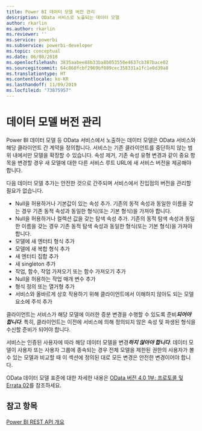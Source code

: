 ```yaml
---
title: Power BI 데이터 모델 버전 관리
description: OData 서비스로 노출되는 데이터 모델
author: rkarlin
ms.author: rkarlin
ms.reviewer: ''
ms.service: powerbi
ms.subservice: powerbi-developer
ms.topic: conceptual
ms.date: 06/08/2018
ms.openlocfilehash: 3835aabee88b33ba8b053550e4637cb387bace02
ms.sourcegitcommit: 64c860fcbf2969bf089cec358331a1fc1e0d39a8
ms.translationtype: HT
ms.contentlocale: ko-KR
ms.lasthandoff: 11/09/2019
ms.locfileid: "73875957"
---
```

# <a name="data-model-versioning"></a>데이터 모델 버전 관리

Power BI 데이터 모델 등 OData 서비스에서 노출하는 데이터 모델은 OData 서비스와 해당 클라이언트 간 계약을 정의합니다. 서비스는 기존 클라이언트를 중단하지 않는 범위 내에서만 모델을 확장할 수 있습니다. 속성 제거, 기존 속성 유형 변경과 같이 중요 항목을 변경할 경우 새 모델에 대한 다른 서비스 루트 URL에 새 서비스 버전을 제공해야 합니다.  
  
다음 데이터 모델 추가는 안전한 것으로 간주되며 서비스에서 진입점의 버전을 관리할 필요가 없습니다.  
  
* Null을 허용하거나 기본값이 있는 속성 추가. 기존의 동적 속성과 동일한 이름을 갖는 경우 기존 동적 속성과 동일한 형식(또는 기본 형식)을 가져야 합니다.  
* Null을 허용하거나 컬렉션 값을 갖는 탐색 속성 추가. 기존의 동적 탐색 속성과 동일한 이름을 갖는 경우 기존 동적 탐색 속성과 동일한 형식(또는 기본 형식)을 가져야 합니다.  
* 모델에 새 엔터티 형식 추가  
* 모델에 새 복합 형식 추가  
* 새 엔터티 집합 추가  
* 새 singleton 추가  
* 작업, 함수, 작업 가져오기 또는 함수 가져오기 추가
* Null을 허용하는 작업 매개 변수 추가  
* 형식 정의 또는 열거형 추가  
* 서비스와 올바르게 상호 작용하기 위해 클라이언트에서 이해하지 않아도 되는 모델 요소에 주석 추가  
  
클라이언트는 서비스가 해당 모델에 이러한 증분 변경을 수행할 수 있도록 준비***되어야 합니다***. 특히, 클라이언트는 이전에 서비스에 의해 정의되지 않은 속성 및 파생된 형식을 수신할 준비가 되어야 합니다.  
  
서비스는 인증된 사용자에 따라 해당 데이터 모델을 변경***하지 않아야 합니다***. 데이터 모델이 사용자 또는 사용자 그룹에 종속되는 경우 전체 모델을 제한된 권한의 사용자가 볼 수 있는 모델과 비교할 때 이 섹션에 정의된 대로 모든 변경은 안전한 변경이어야 합니다.  
  
OData 데이터 모델 표준에 대한 자세한 내용은 [OData 버전 4.0 1부: 프로토콜 및 Errata 02](https://docs.oasis-open.org/odata/odata/v4.0/odata-v4.0-part1-protocol.html)를 참조하세요.  
  
## <a name="see-also"></a>참고 항목
[Power BI REST API 개요](https://docs.microsoft.com/rest/api/power-bi/)  